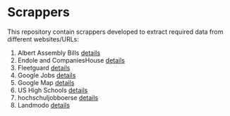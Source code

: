 # Scrappers
This repository contain scrappers developed to extract required data from different websites/URLs:

1. Albert Assembly Bills [details](alberta-assembly-bills/README.md)
2. Endole and CompaniesHouse [details](endole-companies-house/README.md)
3. Fleetguard [details](fleetguard/README.md)
4. Google Jobs [details](google-jobs/README.md)
5. Google Map [details](google-map/README.md)
6. US High Schools [details](high-schools/README.md)
7. hochschuljobboerse [details](hochschuljobboerse/README.md)
8. Landmodo [details](landmodo/README.md)


